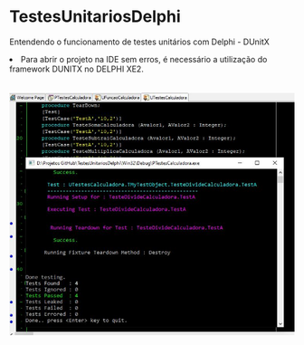 # TestesUnitariosDelphi
Entendendo o funcionamento de testes unitários com Delphi - DUnitX

<li>Para abrir o projeto na IDE sem erros, é necessário a utilização do framework DUNITX no DELPHI XE2. </li><br /><br />

<img src="img/img1.JPG" />
